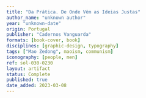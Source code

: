 ```yaml
---
title: "Da Prática. De Onde Vêm as Ideias Justas"
author_name: "unknown author"
year: "unknown-date"
origin: Portugal
publisher: "Cadernos Vanguarda"
formats: [book-cover, book]
disciplines: [graphic-design, typography]
tags: ["Mao Zedong", maoism, communism]
iconography: [people, men]
ref: sol-030-0230
layout: artifact
status: Complete
published: true
date_added: 2023-03-08
---
```

